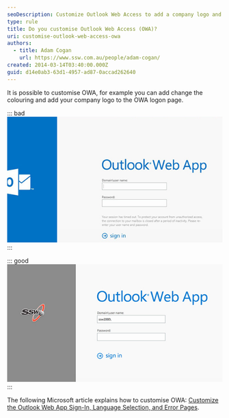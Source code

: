 ```yaml
---
seoDescription: Customize Outlook Web Access to add a company logo and enhance user experience with Exchange 2013.
type: rule
title: Do you customise Outlook Web Access (OWA)?
uri: customise-outlook-web-access-owa
authors:
  - title: Adam Cogan
    url: https://www.ssw.com.au/people/adam-cogan/
created: 2014-03-14T03:40:00.000Z
guid: d14e0ab3-63d1-4957-ad87-0accad262640
---
```


It is possible to customise OWA, for example you can add change the colouring and add your company logo to the OWA logon page.

<!--endintro-->

::: bad
![Figure: Bad example - OWA logon page doesn't clearly show it's from SSW](custom-owa-bad.jpg)  
:::

::: good
![Figure: Good example - SSW OWA logon page with custom logo](custom-owa.jpg)
:::

The following Microsoft article explains how to customise OWA: [Customize the Outlook Web App Sign-In, Language Selection, and Error Pages](https://learn.microsoft.com/en-us/exchange/customize-the-outlook-web-app-sign-in-language-selection-and-error-pages-exchange-2013-help?redirectedfrom=MSDN).
